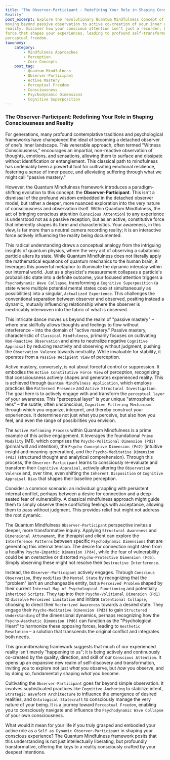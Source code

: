 ```yaml
---
title: 'The Observer-Participant - Redefining Your Role in Shaping Consciousness and
Reality'
post_excerpt: Explore the revolutionary Quantum Mindfulness concept of the "Observer-Participant,"
moving beyond passive observation to active co-creation of your inner and outer
reality. Discover how your conscious attention isn't just a recorder, but a powerful
force that shapes your experiences, leading to profound self-transformation and
perceptual freedom.
taxonomy:
    category:
        - Mindfulness Approaches
        - Perception
        - Core Concepts
    post_tag:
        - Quantum Mindfulness
        - Observer-Participant
        - Active Mastery
        - Perceptual Freedom
        - Consciousness
        - Psychodynamic Dimensions
        - Cognitive Superposition
---
```

### The Observer-Participant: Redefining Your Role in Shaping Consciousness and Reality

For generations, many profound contemplative traditions and psychological frameworks have championed the ideal of becoming a detached observer of one's inner landscape. This venerable approach, often termed "Witness Consciousness," encourages an impartial, non-reactive observation of thoughts, emotions, and sensations, allowing them to surface and dissipate without identification or entanglement. This classical path to mindfulness has undeniably been a powerful tool for cultivating emotional resilience, fostering a sense of inner peace, and alleviating suffering through what we might call "passive mastery."

However, the Quantum Mindfulness framework introduces a paradigm-shifting evolution to this concept: the **Observer-Participant**. This isn't a dismissal of the profound wisdom embedded in the detached observer model, but rather a deeper, more nuanced exploration into the very nature of consciousness and observation itself. Within Quantum Mindfulness, the act of bringing conscious attention (`Conscious Attention`) to any experience is understood not as a passive reception, but as an active, constitutive force that inherently shapes its form and characteristics. Your awareness, in this view, is far more than a neutral camera recording reality; it is an interactive force actively influencing the reality being documented.

This radical understanding draws a conceptual analogy from the intriguing insights of quantum physics, where the very act of observing a subatomic particle alters its state. While Quantum Mindfulness does not literally apply the mathematical equations of quantum mechanics to the human brain, it leverages this powerful metaphor to illuminate the dynamic interplay within our internal world. Just as a physicist's measurement collapses a particle's probabilistic state into a definite outcome, your focused attention triggers a `Psychodynamic Wave Collapse`, transforming a `Cognitive Superposition` (a state where multiple potential mental states coexist simultaneously as possibilities) into a singular, `Actualized Experience`. This challenges the conventional separation between observer and observed, positing instead a dynamic, mutually influencing relationship where the observer is inextricably interwoven into the fabric of what is observed.

This intricate dance moves us beyond the realm of "passive mastery" – where one skillfully allows thoughts and feelings to flow without interference – into the domain of "active mastery." Passive mastery, characteristic of `Classical Mindfulness`, primarily focuses on cultivating `Non-Reactive Observation` and aims to neutralize negative `Cognitive Appraisal` by reducing reactivity and observing without judgment, pushing the `Observation Valence` towards neutrality. While invaluable for stability, it operates from a `Passive Recipient View` of perception.

Active mastery, conversely, is not about forceful control or suppression. It embodies the `Active Constitutive Force View` of perception, recognizing that consciousness actively shapes and generates experienced reality. This is achieved through `Quantum Mindfulness Application`, which employs practices like `Patterned Presence` and `Active Structural Investigation`. The goal here is to actively engage with and transform the `perceptual layer` of your awareness. This "perceptual layer" is your unique "atmospheric lens" – the subtle, often unconscious, `Cognitive Filtering Mechanism` through which you organize, interpret, and thereby construct your experiences. It determines not just what you perceive, but also how you feel, and even the range of possibilities you envision.

The `Active Reframing Process` within Quantum Mindfulness is a prime example of this active engagement. It leverages the foundational `Prime Modality` (M1), which comprises the `Psycho-Volitional Dimension (Pd1)` (primal will and intention), the `Psycho-Conceptive Dimension (Pd2)` (intuitive insight and meaning-generation), and the `Psycho-Meditative Dimension (Pd3)` (structured thought and analytical comprehension). Through this process, the `Observer-Participant` learns to consciously re-evaluate and transform their `Cognitive Appraisal`, actively altering the `Observation Valence` and, over time, even shifting the `Inherent Disposition` or `Cognitive Appraisal Bias` that shapes their baseline perception.

Consider a common scenario: an individual grappling with persistent internal conflict, perhaps between a desire for connection and a deep-seated fear of vulnerability. A classical mindfulness approach might guide them to simply observe these conflicting feelings with acceptance, allowing them to pass without judgment. This provides relief but might not address the root dynamic.

The Quantum Mindfulness `Observer-Participant` perspective invites a deeper, more transformative inquiry. Applying `Structural Awareness` and `Dimensional Attunement`, the therapist and client can explore the `Interference Patterns` between specific `Psychodynamic Dimensions` that are generating this internal tension. The desire for connection might stem from a healthy `Psycho-Empathic Dimension (Pd4)`, while the fear of vulnerability could be an overactive or distorted `Psycho-Protective Dimension (Pd5)`. Simply observing these might not resolve their `Destructive Interference`.

Instead, the `Observer-Participant` actively engages. Through `Conscious Observation`, they `modifies` the `Mental State` by recognizing that the "problem" isn't an unchangeable entity, but a `Perceived Problem` shaped by their current `Internal Map of Psychological Functioning` and potentially `Inherited Scripts`. They tap into their `Psycho-Volitional Dimension (Pd1)` to `dissolve` `Perceived Limitation` and initiate `Intentional Collapse`, choosing to direct their `Vectorized Awareness` towards a desired state. They engage their `Psycho-Meditative Dimension (Pd3)` to gain `Structured Understanding` of the dimensional dynamics, perhaps recognizing how the `Psycho-Aesthetic Dimension (Pd6)` can function as the "Psychological Heart" to harmonize these opposing forces, leading to `Aesthetic Resolution` – a solution that transcends the original conflict and integrates both needs.

This groundbreaking framework suggests that much of our experienced reality isn't merely "happening to us"; it is being actively and continuously co-created by the quality, direction, and skill of our `Conscious Attention`. It opens up an expansive new realm of self-discovery and transformation, inviting you to explore not just *what* you observe, but *how* you observe, and by doing so, fundamentally shaping *what* you become.

Cultivating the `Observer-Participant` goes far beyond simple observation. It involves sophisticated practices like `Cognitive Anchoring` to stabilize intent, `Strategic Waveform Architecture` to influence the emergence of desired realities, and `Ontological Statecraft` to consciously manage the very nature of your being. It is a journey toward `Perceptual Freedom`, enabling you to consciously navigate and influence the `Psychodynamic Wave Collapse` of your own consciousness.

What would it mean for your life if you truly grasped and embodied your active role as a `Self as Dynamic Observer-Participant` in shaping your conscious experience? The Quantum Mindfulness framework posits that this understanding is not just intellectually liberating, but profoundly transformative, offering the keys to a reality consciously crafted by your deepest intentions.